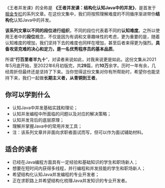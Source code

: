 
《王者并发课》的全称是 **《王者并发课：结构化认知Java中的并发》**，是首发于[掘金专栏](https://juejin.cn/column/6963590682602635294)的系列文章。在这份文集中，我们将按照理解难度的不同循序渐进带你**结构化**认知Java中的并发。

**该系列文章以不同的段位进行组织**，不同的段位代表着不同的**认知难度**。之所以使用王者中的**段位**概念，不仅是因为有调和文章趣味性的考虑，更为重要的是，随着认知难度的增加，我们坚持下去的难度也同样在增加，甚至后者来得更为强烈。**具备攻坚克难的决心和定力，是一名优秀程序员的基本品质**。

所谓“**行百里者半九十**”，对读者来说如此，对我来说更是如此。这份文集从2021年5月底开始，至2022年6月初版完，共**29**篇，约**10万**余字。历时一年有余，几经周折但最终还是坚持了下来。当你觉得这份文集对你有所帮助时，希望你也能坚持下来，我们一起做**长期主义者，从青铜到王者**。

## 你可以学到什么

* 认知Java中并发基础实践和理论；
* 认知并发编程中所面临的问题以及对应的解决策略；
* 认知并发背后的底层原理；
* 理解并掌握Java中的常用并发工具；
* 注：该系列文章并非面向求职者面试而写，但可以作为面试辅助材料。

## 适合的读者

* 已经在Java编程方面具有一定经验和基础知识的学生和职场新人；
* 想要在短时间内获得多线程，并行编程和并发技能的学生和职场新人；
* 希望结构化认知Java并发编程的专业开发者；
* 正在求职路上并希望结构化梳理Java并发知识的专业开发者。

